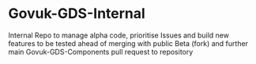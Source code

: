# Govuk-GDS-Internal
Internal Repo to manage alpha code, prioritise Issues and build new features to be tested ahead of merging with public Beta (fork) and further main Govuk-GDS-Components pull request to repository
